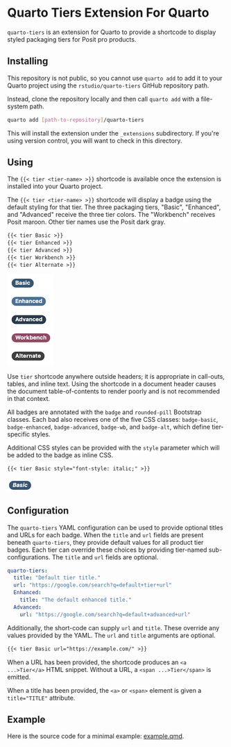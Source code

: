# Quarto Tiers Extension For Quarto

`quarto-tiers` is an extension for Quarto to provide a shortcode to display
styled packaging tiers for Posit pro products.

## Installing

This repository is not public, so you cannot use `quarto add` to add it to
your Quarto project using the `rstudio/quarto-tiers` GitHub repository path.

Instead, clone the repository locally and then call `quarto add` with a
file-system path.

```bash
quarto add [path-to-repository]/quarto-tiers
```

This will install the extension under the `_extensions` subdirectory.
If you're using version control, you will want to check in this directory.

## Using

The `{{< tier <tier-name> >}}` shortcode is available once the extension is installed
into your Quarto project.

The `{{< tier <tier-name> >}}` shortcode will display a badge using the
default styling for that tier. The three packaging tiers, "Basic", "Enhanced",
and "Advanced" receive the three tier colors. The "Workbench" receives Posit
maroon. Other tier names use the Posit dark gray.

```markdown
{{< tier Basic >}}
{{< tier Enhanced >}}
{{< tier Advanced >}}
{{< tier Workbench >}}
{{< tier Alternate >}}
```

![examples](example.png)

Use `tier` shortcode anywhere outside headers; it is appropriate in call-outs,
tables, and inline text. Using the shortcode in a document header causes the
document table-of-contents to render poorly and is not recommended in that
context.

All badges are annotated with the `badge` and `rounded-pill` Bootstrap
classes. Each bad also receives one of the five CSS classes: `badge-basic`,
`badge-enhanced`, `badge-advanced`, `badge-wb`, and `badge-alt`, which define
tier-specific styles.

Additional CSS styles can be provided with the `style` parameter which will be
added to the badge as inline CSS.

```markdown
{{< tier Basic style="font-style: italic;" >}}
```

![italic example](italic.png)

## Configuration

The `quarto-tiers` YAML configuration can be used to provide optional titles
and URLs for each badge. When the `title` and `url` fields are present beneath
`quarto-tiers`, they provide default values for all product tier badges. Each
tier can override these choices by providing tier-named sub-configurations.
The `title` and `url` fields are optional.

```yaml
quarto-tiers:
  title: "Default tier title."
  url: "https://google.com/search?q=default+tier+url"
  Enhanced:
    title: "The default enhanced title."
  Advanced:
    url: "https://google.com/search?q=default+advanced+url"
```

Additionally, the short-code can supply `url` and `title`. These override any
values provided by the YAML. The `url` and `title` arguments are optional.

```markdown
{{< tier Basic url="https://example.com/" >}}
```

When a URL has been provided, the shortcode produces an `<a ...>Tier</a>` HTML
snippet. Without a URL, a `<span ...>Tier</span>` is emitted.

When a title has been provided, the `<a>` or `<span>` element is given a
`title="TITLE"` attribute.

## Example

Here is the source code for a minimal example: [example.qmd](example.qmd).

